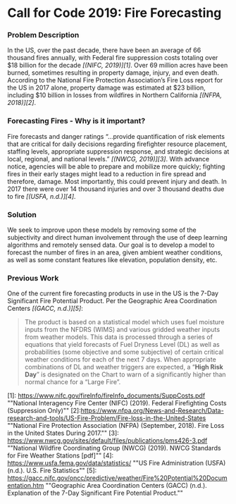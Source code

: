 # Call for Code 2019: Fire Forecasting

### Problem Description

In the US, over the past decade, there have been an average of 66 thousand fires annually, with Federal fire suppression costs totaling over \$18 billion for the decade <cite>[(NIFC, 2019)][1]</cite>. Over 69 million acres have been burned, sometimes resulting in property damage, injury, and even death. According to the National Fire Protection Association’s Fire Loss report for the US in 2017 alone, property damage was estimated at \$23 billion, including \$10 billion in losses from wildfires in Northern California <cite>[(NFPA, 2018)][2]</cite>. 

### Forecasting Fires - Why is it important?

Fire forecasts and danger ratings “...provide quantification of risk elements that are critical for daily decisions regarding firefighter resource placement, staffing levels, appropriate suppression response, and strategic decisions at local, regional, and national levels.” <cite>[(NWCG, 2019)][3]</cite>. With advance notice, agencies will be able to prepare and mobilize more quickly; fighting fires in their early stages might lead to a reduction in fire spread and therefore, damage. Most importantly, this could prevent injury and death. In 2017 there were over 14 thousand injuries and over 3 thousand deaths due to fire <cite>[(USFA, n.d.)][4]</cite>. 

### Solution
We seek to improve upon these models by removing some of the subjectivity and direct human involvement through the use of deep learning algorithms and remotely sensed data. Our goal is to develop a model to forecast the number of fires in an area, given ambient weather conditions, as well as some constant features like elevation, population density, etc. 

### Previous Work

One of the current fire forecasting products in use in the US is the 7-Day Significant Fire Potential Product. Per the Geographic Area Coordination Centers <cite>[(GACC, n.d.)][5]</cite>:

> The product is based on a statistical model which uses fuel moisture inputs from the NFDRS (WIMS) and various gridded weather inputs from weather models. This data is processed through a series of equations that yield forecasts of Fuel Dryness Level (DL) as well as probabilities (some objective and some subjective) of certain critical weather conditions for each of the next 7 days. When appropriate combinations of DL and weather triggers are expected, a “**High Risk Day**” is designated on the Chart to warn of a significantly higher than normal chance for a “Large Fire”.





[1]: https://www.nifc.gov/fireInfo/fireInfo_documents/SuppCosts.pdf	""National Interagency Fire Center (NIFC) (2019). Federal Firefighting Costs (Suppression Only)""
[2]:https://www.nfpa.org/News-and-Research/Data-research-and-tools/US-Fire-Problem/Fire-loss-in-the-United-States	""National Fire Protection Association (NFPA) (September, 2018). Fire Loss in the United States During 2017.""
[3]: https://www.nwcg.gov/sites/default/files/publications/pms426-3.pdf	""National Wildfire Coordinating Group (NWCG) (2019). NWCG Standards for Fire Weather Stations [pdf]""
[4]: https://www.usfa.fema.gov/data/statistics/	""US Fire Administration (USFA) (n.d.). U.S. Fire Statistics""
[5]: https://gacc.nifc.gov/oncc/predictive/weather/Fire%20Potential%20Documentation.htm	""Geographic Area Coordination Centers (GACC) (n.d.). Explanation of the 7-Day Significant Fire Potential Product.""



